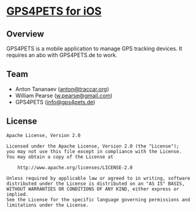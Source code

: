 # [GPS4PETS for iOS](https://www.gps4pets.de)


## Overview

GPS4PETS is a mobile application to manage GPS tracking devices. It requires an abo with GPS4PETS.de to work.

## Team

- Anton Tananaev ([anton@traccar.org](mailto:anton@traccar.org))
- William Pearse ([w.pearse@gmail.com](mailto:w.pearse@gmail.com))
- GPS4PETS ([info@gps4pets.de](mailto:info@gps4pets.de))

## License

    Apache License, Version 2.0

    Licensed under the Apache License, Version 2.0 (the "License");
    you may not use this file except in compliance with the License.
    You may obtain a copy of the License at

        http://www.apache.org/licenses/LICENSE-2.0

    Unless required by applicable law or agreed to in writing, software
    distributed under the License is distributed on an "AS IS" BASIS,
    WITHOUT WARRANTIES OR CONDITIONS OF ANY KIND, either express or implied.
    See the License for the specific language governing permissions and
    limitations under the License.
